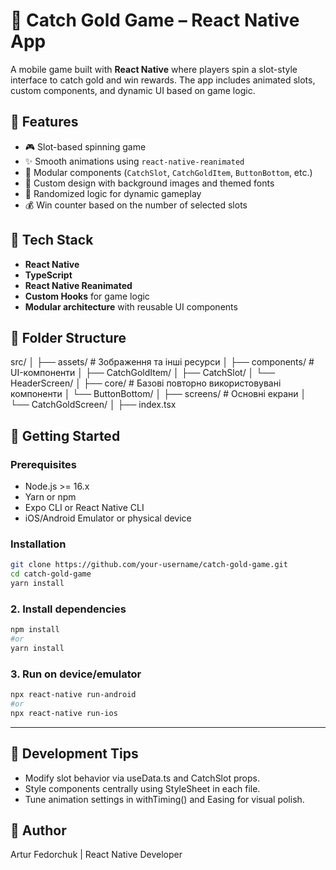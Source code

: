 # 🎰 Catch Gold Game – React Native App

A mobile game built with **React Native** where players spin a slot-style interface to catch gold and win rewards. The app includes animated slots, custom components, and dynamic UI based on game logic.

## 📱 Features

- 🎮 Slot-based spinning game
- ✨ Smooth animations using `react-native-reanimated`
- 🧩 Modular components (`CatchSlot`, `CatchGoldItem`, `ButtonBottom`, etc.)
- 🎨 Custom design with background images and themed fonts
- 🎲 Randomized logic for dynamic gameplay
- 💰 Win counter based on the number of selected slots

## 🧰 Tech Stack

- **React Native**
- **TypeScript**
- **React Native Reanimated**
- **Custom Hooks** for game logic
- **Modular architecture** with reusable UI components

## 📁 Folder Structure

src/
│
├── assets/                    # Зображення та інші ресурси
│
├── components/                # UI-компоненти
│   ├── CatchGoldItem/
│   ├── CatchSlot/
│   └── HeaderScreen/
│
├── core/                      # Базові повторно використовувані компоненти
│   └── ButtonBottom/
│
├── screens/                   # Основні екрани
│   └── CatchGoldScreen/
│       ├── index.tsx

## 🚀 Getting Started

### Prerequisites

- Node.js >= 16.x
- Yarn or npm
- Expo CLI or React Native CLI
- iOS/Android Emulator or physical device

### Installation

```bash
git clone https://github.com/your-username/catch-gold-game.git
cd catch-gold-game
yarn install
```
### 2. Install dependencies

```bash
npm install
#or
yarn install
```
### 3. Run on device/emulator

```bash
npx react-native run-android
#or
npx react-native run-ios
```
---

## 🧪 Development Tips

- Modify slot behavior via useData.ts and CatchSlot props.
- Style components centrally using StyleSheet in each file.
- Tune animation settings in withTiming() and Easing for visual polish.

## 👤 Author
Artur Fedorchuk | React Native Developer
